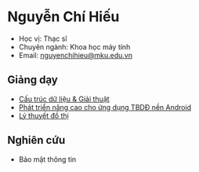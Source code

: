 # Nguyễn Chí Hiếu


- Học vị: Thạc sĩ
- Chuyên ngành: Khoa học máy tính
- Email: [nguyenchihieu@mku.edu.vn](nguyenchihieu@mku.edu.vn)

## Giảng dạy

  - [Cấu trúc dữ liệu & Giải thuật](https://hieuchnguyen.github.io/teaching/data-structures-algorithms/intro)
  - [Phát triển nâng cao cho ứng dụng TBDĐ nền Android](https://hieuchnguyen.github.io/teaching/android-advanced/android-advanced)
  - [Lý thuyết đồ thị](https://hieuchnguyen.github.io/teaching/graph-theory/graph-theory/intro)

## Nghiên cứu

- Bảo mật thông tin
